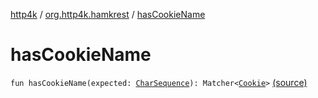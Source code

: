 [http4k](../index.md) / [org.http4k.hamkrest](index.md) / [hasCookieName](./has-cookie-name.md)

# hasCookieName

`fun hasCookieName(expected: `[`CharSequence`](https://kotlinlang.org/api/latest/jvm/stdlib/kotlin/-char-sequence/index.html)`): Matcher<`[`Cookie`](../org.http4k.core.cookie/-cookie/index.md)`>` [(source)](https://github.com/http4k/http4k/blob/master/http4k-testing-hamkrest/src/main/kotlin/org/http4k/hamkrest/cookie.kt#L9)